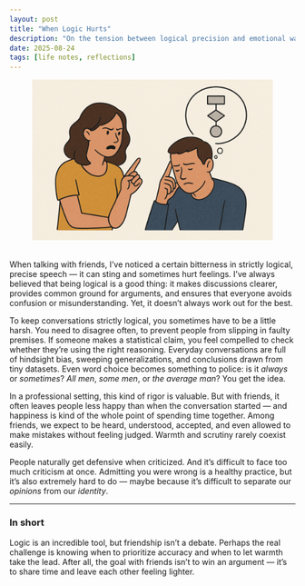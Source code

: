 ```yaml
---
layout: post
title: "When Logic Hurts"
description: "On the tension between logical precision and emotional warmth in conversations with friends"
date: 2025-08-24
tags: [life notes, reflections]
---
```


<div style="text-align: center;">
<figure>
    <img src="images/2025-08-24/20250824_logic_hurts_ChatGPT_Image.png" 
    width="600"
    alt="From wikipedia"
    class="center">
</figure>
</div>
<br>
When talking with friends, I’ve noticed a certain bitterness in strictly logical, precise speech — it can sting and sometimes hurt feelings. I’ve always believed that being logical is a good thing: it makes discussions clearer, provides common ground for arguments, and ensures that everyone avoids confusion or misunderstanding. Yet, it doesn’t always work out for the best.  

<!--more-->

To keep conversations strictly logical, you sometimes have to be a little harsh. You need to disagree often, to prevent people from slipping in faulty premises. If someone makes a statistical claim, you feel compelled to check whether they’re using the right reasoning. Everyday conversations are full of hindsight bias, sweeping generalizations, and conclusions drawn from tiny datasets. Even word choice becomes something to police: is it *always* or *sometimes*? *All men*, *some men*, or *the average man*? You get the idea.  

In a professional setting, this kind of rigor is valuable. But with friends, it often leaves people less happy than when the conversation started — and happiness is kind of the whole point of spending time together. Among friends, we expect to be heard, understood, accepted, and even allowed to make mistakes without feeling judged. Warmth and scrutiny rarely coexist easily.  

People naturally get defensive when criticized. And it’s difficult to face too much criticism at once. Admitting you were wrong is a healthy practice, but it’s also extremely hard to do — maybe because it’s difficult to separate our *opinions* from our *identity*.  

---

### In short

Logic is an incredible tool, but friendship isn’t a debate. Perhaps the real challenge is knowing when to prioritize accuracy and when to let warmth take the lead. After all, the goal with friends isn’t to win an argument — it’s to share time and leave each other feeling lighter.